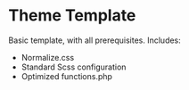 # Theme Template

Basic template, with all prerequisites.
Includes:

* Normalize.css
* Standard Scss configuration
* Optimized functions.php